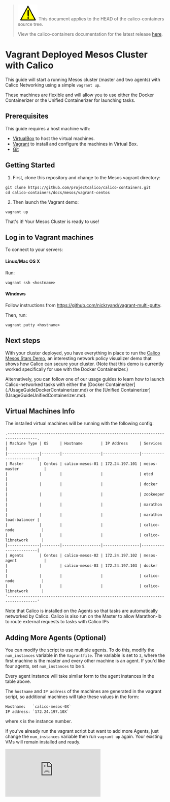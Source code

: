 <!--- master only -->
> ![warning](../images/warning.png) This document applies to the HEAD of the calico-containers source tree.
>
> View the calico-containers documentation for the latest release [here](https://github.com/projectcalico/calico-containers/blob/v0.19.0/README.md).
<!--- else
> You are viewing the calico-containers documentation for release **release**.
<!--- end of master only -->

# Vagrant Deployed Mesos Cluster with Calico
This guide will start a running Mesos cluster (master and two agents) with Calico Networking using a simple `vagrant up`.

These machines are flexible and will allow you to use either the
Docker Containerizer or the Unified Containerizer for launching tasks.

## Prerequisites
This guide requires a host machine with:

 * [VirtualBox][virtualbox] to host the virtual machines.
 * [Vagrant][vagrant] to install and configure the machines in Virtual Box.
 * [Git][git]

## Getting Started
1. First, clone this repository and change to the Mesos vagrant directory:

  ```
  git clone https://github.com/projectcalico/calico-containers.git
  cd calico-containers/docs/mesos/vagrant-centos
  ```

2. Then launch the Vagrant demo:
  ```
  vagrant up
  ```

That's it! Your Mesos Cluster is ready to use!

## Log in to Vagrant machines

To connect to your servers:

#### Linux/Mac OS X
Run:

	vagrant ssh <hostname>

#### Windows
Follow instructions from https://github.com/nickryand/vagrant-multi-putty.

Then, run:

	vagrant putty <hostname>

## Next steps

With your cluster deployed, you have everything in place to run the
[Calico Mesos Stars Demo](stars-demo/README.md), an interesting network
policy visualizer demo that shows how Calico can secure your cluster.
(Note that this demo is currently worked specifically for use with the
Docker Containerizer.)

Alternatively, you can follow one of our usage guides to learn how to
launch Calico-networked tasks with either the [Docker Containerizer]
(./UsageGuideDockerContainerizer.md) or the [Unified Containerizer]
(UsageGuideUnifiedContainerizer.md).

## Virtual Machines Info

The installed virtual machines will be running with the following config:

```
.-----------------------------------------------------------------------------------.
| Machine Type | OS     | Hostname        | IP Address     | Services               |
|--------------|--------|-----------------|----------------|------------------------|
| Master       | Centos | calico-mesos-01 | 172.24.197.101 | mesos-master           |
|              |        |                 |                | etcd                   |
|              |        |                 |                | docker                 |
|              |        |                 |                | zookeeper              |
|              |        |                 |                | marathon               |
|              |        |                 |                | marathon load-balancer |
|              |        |                 |                | calico-node            |
|              |        |                 |                | calico-libnetwork      |
|--------------|--------|-----------------|----------------|------------------------|
| Agents       | Centos | calico-mesos-02 | 172.24.197.102 | mesos-agent            |
|              |        | calico-mesos-03 | 172.24.197.103 | docker                 |
|              |        |                 |                | calico-node            |
|              |        |                 |                | calico-libnetwork      |
'-----------------------------------------------------------------------------------'
```

Note that Calico is installed on the Agents so that tasks are automatically
networked by Calico.  Calico is also run on the Master to allow Marathon-lb
to route external requests to tasks with Calico IPs

## Adding More Agents (Optional)
You can modify the script to use multiple agents. To do this, modify the `num_instances`
variable in the `Vagrantfile`.  The variable is set to `3`, where the first machine is the
master and every other machine is an agent.  If you'd like four agents, set `num_instances`
to be `5`.

Every agent instance will take similar form to the agent instances in the table above.

The `hostname` and `IP address` of the machines are generated in the vagrant script,
so additional machines will take these values in the form:

	Hostname:   `calico-mesos-0X`
	IP address: `172.24.197.10X`

where `X` is the instance number.

If you've already run the vagrant script but want to add more Agents, just
change the `num_instances` variable then run `vagrant up` again.  Your
existing VMs will remain installed and ready.

[virtualbox]: https://www.virtualbox.org/
[vagrant]: https://www.vagrantup.com/
[git]: https://www.git-scm.com/
[![Analytics](https://calico-ga-beacon.appspot.com/UA-52125893-3/calico-containers/docs/mesos/Vagrant.md?pixel)](https://github.com/igrigorik/ga-beacon)
